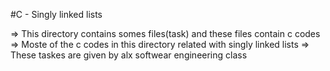 #C - Singly linked lists

=> This directory contains somes files(task) and these files contain c codes
=> Moste of the c codes in this directory related with singly linked lists
=> These taskes are given by alx softwear engineering class
